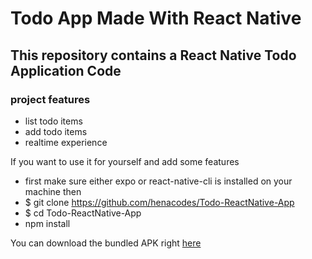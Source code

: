 # Todo App Made With React Native
## This repository contains a React Native Todo Application Code

### project features
- list todo items
- add todo items
- realtime experience


If you want to use it for yourself and add some features

- first make sure either expo or react-native-cli is installed on your machine
then
- $ git clone https://github.com/henacodes/Todo-ReactNative-App
- $ cd Todo-ReactNative-App
- npm install



You can download the bundled APK right [here][1]



[1]:https://appsenjoy.com/en/RJUJqyeYdM6agFL/file
